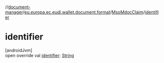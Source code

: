 //[document-manager](../../../index.md)/[eu.europa.ec.eudi.wallet.document.format](../index.md)/[MsoMdocClaim](index.md)/[identifier](identifier.md)

# identifier

[androidJvm]\
open override
val [identifier](identifier.md): [String](https://kotlinlang.org/api/latest/jvm/stdlib/kotlin/-string/index.html)
